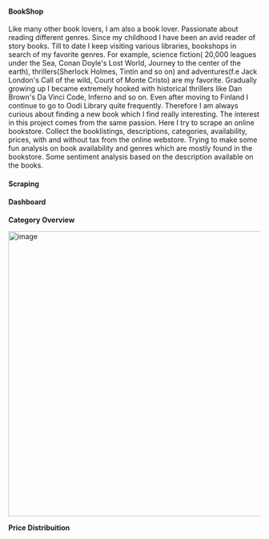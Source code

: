#### BookShop

Like many other book lovers, I am also a book lover. Passionate about reading different genres. 
Since my childhood I have been an avid reader of story books. Till to date I keep visiting various libraries,
bookshops in search of my favorite genres. For example, science fiction( 20,000 leagues under the Sea, Conan Doyle's
Lost World, Journey to the center of the earth), thrillers(Sherlock Holmes, Tintin and so on) and
adventures(f.e Jack London's Call of the wild, Count of Monte Cristo) are my favorite.
Gradually growing up I became extremely hooked with historical thrillers like Dan Brown's Da Vinci Code, Inferno 
and so on. Even after moving to Finland I continue to go to Oodi Library quite frequently. Therefore I am always curious
about finding a new book which I find really interesting. The interest in this project comes from the same passion.
Here I try to scrape an online bookstore. Collect the booklistings, descriptions, categories, availability, prices, with
and without tax from the online webstore. Trying to make some fun analysis on book availability and genres which are mostly found
in the bookstore. Some sentiment analysis based on the description available on the books. 

#### Scraping



#### Dashboard
**Category Overview**


<img width="569" alt="image" src="https://github.com/user-attachments/assets/fd2258ab-6db6-47bf-965d-d7dce2b5fe2a" />



**Price Distribuition**
